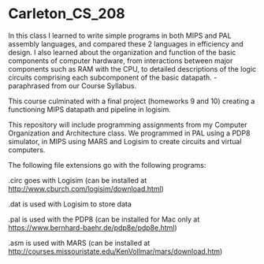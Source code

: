 # Carleton_CS_208

In this class I learned to write simple programs in both MIPS and PAL assembly languages, and compared these 2 languages in efficiency and design. I also learned about the organization and function of the basic components of computer hardware, from interactions between major components such as RAM with the CPU, to detailed descriptions of the logic circuits comprising each subcomponent of the basic datapath. - paraphrased from our Course Syllabus.

This course culminated with a final project (homeworks 9 and 10) creating a functioning MIPS datapath and pipeline in logisim.

This repository will include programming assignments from my Computer Organization and Architecture class. We programmed in PAL using a PDP8 simulator, in MIPS using MARS and Logisim to create circuits and virtual computers.

The following file extensions go with the following programs:

.circ goes with Logisim (can be installed at http://www.cburch.com/logisim/download.html)

.dat is used with Logisim to store data

.pal is used with the PDP8 (can be installed for Mac only at https://www.bernhard-baehr.de/pdp8e/pdp8e.html)

.asm is used with MARS (can be installed at http://courses.missouristate.edu/KenVollmar/mars/download.htm)
